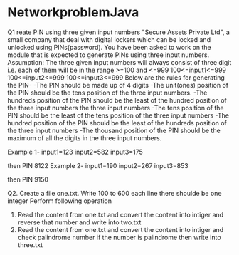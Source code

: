 # NetworkproblemJava

Q1 reate PIN using three given input numbers
"Secure Assets Private Ltd", a small company that deal with digital lockers which can be
locked and unlocked using PINs(password). You have been asked to work on the module that is expected to generate PINs using 
three input numbers.
Assumption:  The three given input numbers will always consist of three digit i.e. each of them will be in the 
range >=100 and  <=999
100<=input1<=999
100<=input2<=999
100<=input3<=999
Below are the rules for generating the PIN-
-The PIN should be made up of 4 digits
-The unit(ones) position of the PIN should be the tens position of 
the three input numbers.
-The hundreds position of the PIN should be the least of the hundred position of the three input
numbers
the three input numbers
-The tens position of the PIN should be the least of the tens position of the three input numbers
-The hundred position of the PIN should be the least of the hundreds position of the three input numbers
-The thousand position of the PIN should be the maximum of all the digits in the three input numbers.

Example 1-
input1=123
input2=582
input3=175

then PIN 8122
Example 2-
input1=190
input2=267
input3=853

then PIN 9150 

Q2. Create a file one.txt. Write 100 to 600 each line there shoulde be one integer
Perform following operation
1. Read the content from one.txt and convert the content into intiger and reverse that number and write into two.txt
2.  Read the content from one.txt and convert the content into intiger and check palindrome number if the number is palindrome then write into three.txt
